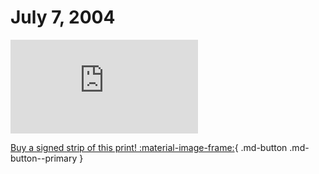 # July 7, 2004

![](https://www.achewood.com/comic.php?date=07072004)

[Buy a signed strip of this print! :material-image-frame:](https://achewood-holiday-pop-up.myshopify.com/products/strip#07072004){ .md-button .md-button--primary }
